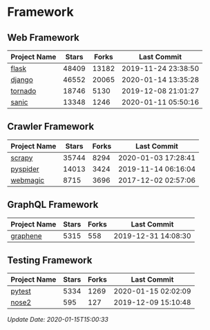 # Framework

## Web Framework

| Project Name | Stars | Forks | Last Commit |
| ------------ | ----- | ----- | ----------- |
| [flask](https://github.com/pallets/flask) | 48409 | 13182 | 2019-11-24 23:38:50 |
| [django](https://github.com/django/django) | 46552 | 20065 | 2020-01-14 13:35:28 |
| [tornado](https://github.com/tornadoweb/tornado) | 18746 | 5130 | 2019-12-08 21:01:27 |
| [sanic](https://github.com/huge-success/sanic) | 13348 | 1246 | 2020-01-11 05:50:16 |

## Crawler Framework

| Project Name | Stars | Forks | Last Commit |
| ------------ | ----- | ----- | ----------- |
| [scrapy](https://github.com/scrapy/scrapy) | 35744 | 8294 | 2020-01-03 17:28:41 |
| [pyspider](https://github.com/binux/pyspider) | 14013 | 3424 | 2019-11-14 06:16:04 |
| [webmagic](https://github.com/code4craft/webmagic) | 8715 | 3696 | 2017-12-02 02:57:06 |

## GraphQL Framework

| Project Name | Stars | Forks | Last Commit |
| ------------ | ----- | ----- | ----------- |
| [graphene](https://github.com/graphql-python/graphene) | 5315 | 558 | 2019-12-31 14:08:30 |

## Testing Framework

| Project Name | Stars | Forks | Last Commit |
| ------------ | ----- | ----- | ----------- |
| [pytest](https://github.com/pytest-dev/pytest) | 5334 | 1269 | 2020-01-15 02:02:09 |
| [nose2](https://github.com/nose-devs/nose2) | 595 | 127 | 2019-12-09 15:10:48 |

*Update Date: 2020-01-15T15:00:33*